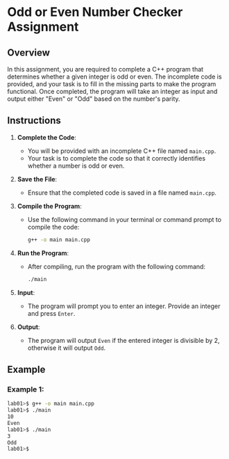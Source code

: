 # Odd or Even Number Checker Assignment

## Overview
In this assignment, you are required to complete a C++ program that determines whether a given integer is odd or even. The incomplete code is provided, and your task is to fill in the missing parts to make the program functional. Once completed, the program will take an integer as input and output either "Even" or "Odd" based on the number's parity.

## Instructions

1. **Complete the Code**:
   - You will be provided with an incomplete C++ file named `main.cpp`.
   - Your task is to complete the code so that it correctly identifies whether a number is odd or even.

2. **Save the File**:
   - Ensure that the completed code is saved in a file named `main.cpp`.

3. **Compile the Program**:
   - Use the following command in your terminal or command prompt to compile the code:
     ```bash
     g++ -o main main.cpp
     ```

4. **Run the Program**:
   - After compiling, run the program with the following command:
     ```bash
     ./main
     ```

5. **Input**:
   - The program will prompt you to enter an integer. Provide an integer and press `Enter`.

6. **Output**:
   - The program will output `Even` if the entered integer is divisible by 2, otherwise it will output `Odd`.

## Example

### Example 1:
```bash
lab01>$ g++ -o main main.cpp 
lab01>$ ./main 
10
Even
lab01>$ ./main 
3
Odd
lab01>$
```
